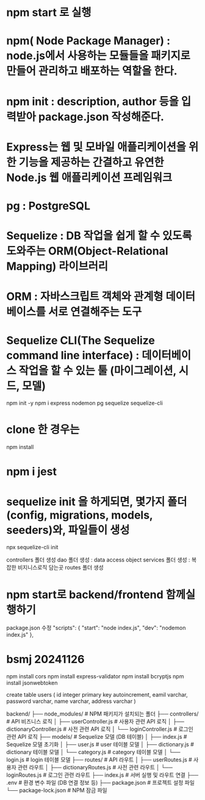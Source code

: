 
# npm start 로 실행
# npm( Node Package Manager) : node.js에서 사용하는 모듈들을 패키지로 만들어 관리하고 배포하는 역할을 한다.
# npm init : description, author 등을 입력받아 package.json 작성해준다.
# Express는 웹 및 모바일 애플리케이션을 위한 기능을 제공하는 간결하고 유연한 Node.js 웹 애플리케이션 프레임워크
# pg : PostgreSQL
# Sequelize : DB 작업을 쉽게 할 수 있도록 도와주는 ORM(Object-Relational Mapping) 라이브러리 
# ORM : 자바스크립트 객체와 관계형 데이터베이스를 서로 연결해주는 도구
# Sequelize CLI(The Sequelize command line interface) : 데이터베이스 작업을 할 수 있는 툴 (마이그레이션, 시드, 모델)
npm init -y 
npm i express nodemon pg sequelize sequelize-cli

# clone 한 경우는 
npm install
# npm i jest

# sequelize init 을 하게되면, 몇가지 폴더(config, migrations, models, seeders)와, 파일들이 생성
npx sequelize-cli init

controllers 폴더 생성
dao 폴더 생성 : data access object
services 폴더 생성 : 복잡한 비지니스로직 담는곳
routes 폴더 생성

# npm start로 backend/frontend 함께실행하기
package.json 수정 
  "scripts": {
    "start": "node index.js",
    "dev": "nodemon index.js"
  },

# bsmj 20241126
npm install cors
npm install express-validator
npm install bcryptjs
npm install jsonwebtoken

create table users (
    id integer primary key autoincrement,
    eamil varchar,
    password varchar,
    name varchar,
    address varchar 
)

backend/
├── node_modules/           # NPM 패키지가 설치되는 폴더
├── controllers/            # API 비즈니스 로직
│   ├── userController.js   # 사용자 관련 API 로직
│   ├── dictionaryController.js # 사전 관련 API 로직
│   └── loginController.js  # 로그인 관련 API 로직
├── models/                 # Sequelize 모델 (DB 테이블)
│   ├── index.js            # Sequelize 모델 초기화
│   ├── user.js             # user 테이블 모델
│   ├── dictionary.js       # dictionary 테이블 모델
│   └── category.js         # category 테이블 모델
│   └── login.js            # login 테이블 모델
├── routes/                 # API 라우트
│   ├── userRoutes.js       # 사용자 관련 라우트
│   ├── dictionaryRoutes.js # 사전 관련 라우트
│   └── loginRoutes.js      # 로그인 관련 라우트
├── index.js               # 서버 실행 및 라우트 연결
├── .env                   # 환경 변수 파일 (DB 연결 정보 등)
├── package.json           # 프로젝트 설정 파일
└── package-lock.json      # NPM 잠금 파일
